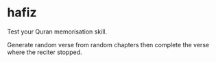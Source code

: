 # hafiz

Test your Quran memorisation skill.

Generate random verse from random chapters then complete the verse where the reciter stopped. 